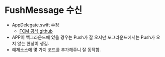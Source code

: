 # FushMessage 수신
 - AppDelegate.swift 수정
   - [FCM 공식 github](https://github.com/firebase/quickstart-ios/blob/a01a0aaf2aca46328582fdcda2cdb81112699a47/messaging/MessagingExampleSwift/AppDelegate.swift#L62-L97)
 - APP이 백그라운드에 있을 경우는 Push가 잘 오지만 포그라운드에서는 Push가 오지 않는 현상이 생김.
 - 예제소스에 몇 가지 코드를 추가해주니 잘 동작함.

 
